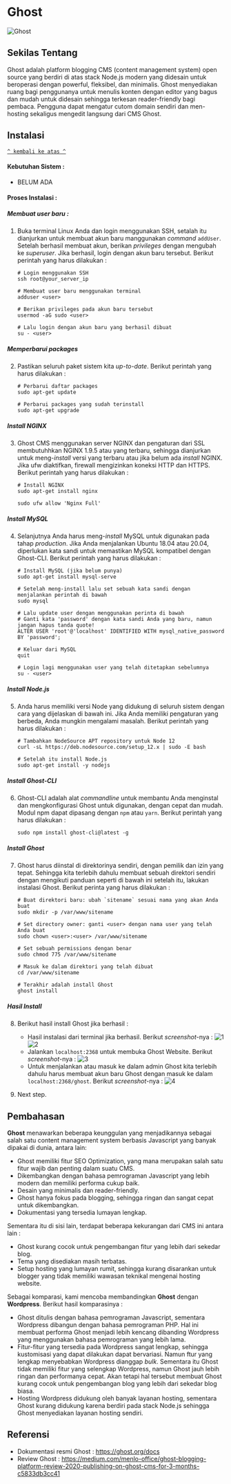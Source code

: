 # Ghost

![Ghost](https://snipcart.com/media/204295/ghost.png)


## Sekilas Tentang

Ghost adalah platform blogging CMS (content management system) open source yang berdiri di atas stack Node.js modern yang didesain untuk beroperasi dengan powerful, fleksibel, dan minimalis. Ghost menyediakan ruang bagi penggunanya untuk menulis konten dengan editor yang bagus dan mudah untuk didesain sehingga terkesan reader-friendly bagi pembaca. Pengguna dapat mengatur cutom domain sendiri dan men-hosting sekaligus mengedit langsung dari CMS Ghost.


## Instalasi
[`^ kembali ke atas ^`](#)

#### Kebutuhan Sistem :
- BELUM ADA

#### Proses Instalasi :
##### Membuat user baru :
1. Buka terminal Linux Anda dan login menggunakan SSH, setalah itu dianjurkan untuk membuat akun baru manggunakan _command_ `addUser`. Setelah berhasil membuat akun, berikan _privileges_ dengan mengubah ke _superuser_. Jika berhasil, login dengan akun baru tersebut. Berikut perintah yang harus dilakukan :
    ```
    # Login menggunakan SSH
    ssh root@your_server_ip

    # Membuat user baru menggunakan terminal
    adduser <user>
    
    # Berikan privileges pada akun baru tersebut
    usermod -aG sudo <user>

    # Lalu login dengan akun baru yang berhasil dibuat
    su - <user>
    ```
##### Memperbarui packages
2. Pastikan seluruh paket sistem kita _up-to-date_. Berikut perintah yang harus dilakukan :
    ```
    # Perbarui daftar packages
    sudo apt-get update

    # Perbarui packages yang sudah terinstall
    sudo apt-get upgrade
    ```
##### Install NGINX
3. Ghost CMS menggunakan server NGINX dan pengaturan dari SSL membutuhhkan NGINX 1.9.5 atau yang terbaru, sehingga dianjurkan untuk meng-_install_ versi yang terbaru atau jika belum ada _install_ NGINX. Jika ufw diaktifkan, firewall mengizinkan koneksi HTTP dan HTTPS. Berikut perintah yang harus dilakukan : 
    ```
    # Install NGINX
    sudo apt-get install nginx
    
    sudo ufw allow 'Nginx Full'
    ```
##### Install MySQL
4. Selanjutnya Anda harus meng-_install_ MySQL untuk digunakan pada tahap _production_. Jika Anda menjalankan Ubuntu 18.04 atau 20.04, diperlukan kata sandi untuk memastikan MySQL kompatibel dengan Ghost-CLI. Berikut perintah yang harus dilakukan :
    ```
   # Install MySQL (jika belum punya)
    sudo apt-get install mysql-serve
    
    # Setelah meng-install lalu set sebuah kata sandi dengan menjalankan perintah di bawah
    sudo mysql

    # Lalu update user dengan menggunakan perinta di bawah
    # Ganti kata 'password' dengan kata sandi Anda yang baru, namun jangan hapus tanda quote!
    ALTER USER 'root'@'localhost' IDENTIFIED WITH mysql_native_password BY 'password';

    # Keluar dari MySQL
    quit

    # Login lagi menggunakan user yang telah ditetapkan sebelumnya
    su - <user>
    ```
##### Install Node.js
5. Anda harus memiliki versi Node yang didukung di seluruh sistem dengan cara yang dijelaskan di bawah ini. Jika Anda memiliki pengaturan yang berbeda, Anda mungkin mengalami masalah. Berikut perintah yang harus dilakukan :
    ```
    # Tambahkan NodeSource APT repository untuk Node 12
    curl -sL https://deb.nodesource.com/setup_12.x | sudo -E bash

    # Setelah itu install Node.js
    sudo apt-get install -y nodejs
    ```
##### Install Ghost-CLI
6. Ghost-CLI adalah alat _commandline_ untuk membantu Anda menginstal dan mengkonfigurasi Ghost untuk digunakan, dengan cepat dan mudah. Modul npm dapat dipasang dengan `npm` atau `yarn`. Berikut perintah yang harus dilakukan :
    ```
    sudo npm install ghost-cli@latest -g
    ```
##### Install Ghost
7. Ghost harus diinstal di direktorinya sendiri, dengan pemilik dan izin yang tepat. Sehingga kita terlebih dahulu membuat sebuah direktori sendiri dengan mengikuti panduan seperti di bawah ini setelah itu, lakukan instalasi Ghost. Berikut perinta yang harus dilakukan :
    ```
    # Buat direktori baru: ubah `sitename` sesuai nama yang akan Anda buat
    sudo mkdir -p /var/www/sitename

    # Set directory owner: ganti <user> dengan nama user yang telah Anda buat
    sudo chown <user>:<user> /var/www/sitename

    # Set sebuah permissions dengan benar
    sudo chmod 775 /var/www/sitename

    # Masuk ke dalam direktori yang telah dibuat
    cd /var/www/sitename
    
    # Terakhir adalah install Ghost
    ghost install
    ```
##### Hasil Install
8. Berikut hasil install Ghost jika berhasil :
    - Hasil instalasi dari terminal jika berhasil. Berikut _screenshot_-nya :
      ![1](https://github.com/sultanfariz/Komdat-P1-Kel11/blob/main/img/terminal-ghost-01.png)
      ![2](https://github.com/sultanfariz/Komdat-P1-Kel11/blob/main/img/terminal-ghost-02.png)
    - Jalankan `localhost:2368` untuk membuka Ghost Website. Berikut _screenshot_-nya :
      ![3](https://github.com/sultanfariz/Komdat-P1-Kel11/blob/main/img/gohst-web-03.png)
    - Untuk menjalankan atau masuk ke dalam admin Ghost kita terlebih dahulu harus membuat akun baru Ghost dengan masuk ke dalam `localhost:2368/ghost`. Berikut _screenshot_-nya :
      ![4](https://github.com/sultanfariz/Komdat-P1-Kel11/blob/main/img/gohst-web-04.png)
      
9. Next step.


## Pembahasan

**Ghost** menawarkan beberapa keunggulan yang menjadikannya sebagai salah satu content management system berbasis Javascript yang banyak dipakai di dunia, antara lain:
- Ghost memiliki fitur SEO Optimization, yang mana merupakan salah satu fitur wajib dan penting dalam suatu CMS.
- Dikembangkan dengan bahasa pemrograman Javascript yang lebih modern dan memiliki performa cukup baik.
- Desain yang minimalis dan reader-friendly.
- Ghost hanya fokus pada blogging, sehingga ringan dan sangat cepat untuk dikembangkan.
- Dokumentasi yang tersedia lumayan lengkap.

Sementara itu di sisi lain, terdapat beberapa kekurangan dari CMS ini antara lain :
- Ghost kurang cocok untuk pengembangan fitur yang lebih dari sekedar blog.
- Tema yang disediakan masih terbatas.
- Setup hosting yang lumayan rumit, sehingga kurang disarankan untuk blogger yang tidak memiliki wawasan teknikal mengenai hosting website.

Sebagai komparasi, kami mencoba membandingkan **Ghost** dengan **Wordpress**. Berikut hasil komparasinya :
- Ghost ditulis dengan bahasa pemrograman Javascript, sementara Wordpress dibangun dengan bahasa pemrograman PHP. Hal ini membuat performa Ghost menjadi lebih kencang dibanding Wordpress yang menggunakan bahasa pemrograman yang lebih lama.
- Fitur-fitur yang tersedia pada Wordpress sangat lengkap, sehingga kustomisasi yang dapat dilakukan dapat bervariasi. Namun ftur yang lengkap menyebabkan Wordpress dianggap *bulk*. Sementara itu Ghost tidak memiliki fitur yang selengkap Wordpress, namun Ghost jauh lebih ringan dan performanya cepat. Akan tetapi hal tersebut membuat Ghost kurang cocok untuk pengembangan blog yang lebih dari sekedar blog biasa.
- Hosting Wordpress didukung oleh banyak layanan hosting, sementara Ghost kurang didukung karena berdiri pada stack Node.js sehingga Ghost menyediakan layanan hosting sendiri.


## Referensi

- Dokumentasi resmi Ghost : https://ghost.org/docs
- Review Ghost : https://medium.com/menlo-office/ghost-blogging-platform-review-2020-publishing-on-ghost-cms-for-3-months-c5833db3cc41

